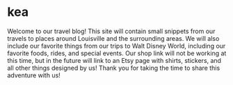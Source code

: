 # kea
Welcome to our travel blog! This site will contain small snippets from our
travels to places around Louisville and the surrounding areas. We will also
include our favorite things from our trips to Walt Disney World, including our
favorite foods, rides, and special events. Our shop link will not be working at
this time, but in the future will link to an Etsy page with shirts, stickers,
and all other things designed by us! Thank you for taking the time to share this
adventure with us!
